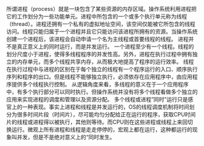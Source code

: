 所谓进程（process）就是一块包含了某些资源的内存区域。操作系统利用进程把它的工作划分为一些功能单元。进程中所包含的一个或多个执行单元称为线程（thread）。进程还拥有一个私有的虚拟地址空间，该空间仅能被它所包含的线程访问。线程只能归属于一个进程并且它只能访问该进程所拥有的资源。当操作系统创建一个进程后，该进程会自动申请一个名为主线程或首要线程的线程。
进程并不是真正意义上的同时运行，而是并发运行。
一个进程至少有一个线程。线程的划分尺度小于进程，使得多线程程序的并发性高。另外，进程在执行过程中拥有独立的内存单元，而多个线程共享内存，从而极大地提高了程序的运行效率。
线程在执行过程中与进程的区别在于每个独立的线程有一个程序运行的入口、顺序执行序列和程序的出口。但是线程不能够独立执行，必须依存在应用程序中，由应用程序提供多个线程执行控制。
从逻辑角度来看，多线程的意义在于一个应用程序中，有多个执行部分可以同时执行。但操作系统并没有将多个线程看做多个独立的应用来实现进程的调度和管理以及资源分配。
多个线程或进程”同时”运行只是感官上的一种表现。事实上进程和线程是并发运行的，OS的线程调度机制将时间划分为很多时间片段（时间片），尽可能均匀分配给正在运行的程序，获取CPU时间片的线程或进程得以被执行，其他则等待。而CPU则在这些进程或线程上来回切换运行。微观上所有进程和线程是走走停停的，宏观上都在运行，这种都运行的现象叫并发，但是不是绝对意义上的“同时发生。
























